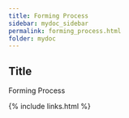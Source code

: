 ```yaml
---
title: Forming Process
sidebar: mydoc_sidebar
permalink: forming_process.html
folder: mydoc
---
```


## Title
Forming Process


{% include links.html %}

